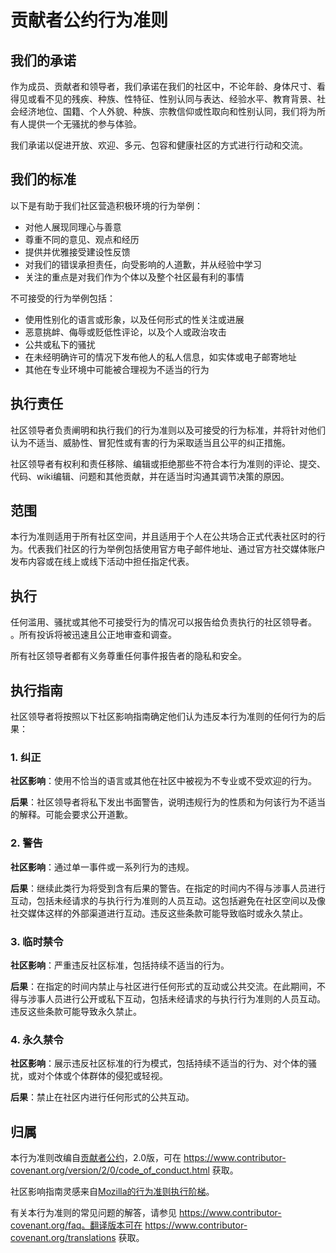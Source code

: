 # 贡献者公约行为准则

## 我们的承诺

作为成员、贡献者和领导者，我们承诺在我们的社区中，不论年龄、身体尺寸、看得见或看不见的残疾、种族、性特征、性别认同与表达、经验水平、教育背景、社会经济地位、国籍、个人外貌、种族、宗教信仰或性取向和性别认同，我们将为所有人提供一个无骚扰的参与体验。

我们承诺以促进开放、欢迎、多元、包容和健康社区的方式进行行动和交流。

## 我们的标准

以下是有助于我们社区营造积极环境的行为举例：

* 对他人展现同理心与善意
* 尊重不同的意见、观点和经历
* 提供并优雅接受建设性反馈
* 对我们的错误承担责任，向受影响的人道歉，并从经验中学习
* 关注的重点是对我们作为个体以及整个社区最有利的事情

不可接受的行为举例包括：

* 使用性别化的语言或形象，以及任何形式的性关注或进展
* 恶意挑衅、侮辱或贬低性评论，以及个人或政治攻击
* 公共或私下的骚扰
* 在未经明确许可的情况下发布他人的私人信息，如实体或电子邮寄地址
* 其他在专业环境中可能被合理视为不适当的行为

## 执行责任

社区领导者负责阐明和执行我们的行为准则以及可接受的行为标准，并将针对他们认为不适当、威胁性、冒犯性或有害的行为采取适当且公平的纠正措施。

社区领导者有权利和责任移除、编辑或拒绝那些不符合本行为准则的评论、提交、代码、wiki编辑、问题和其他贡献，并在适当时沟通其调节决策的原因。

## 范围

本行为准则适用于所有社区空间，并且适用于个人在公共场合正式代表社区时的行为。代表我们社区的行为举例包括使用官方电子邮件地址、通过官方社交媒体账户发布内容或在线上或线下活动中担任指定代表。

## 执行

任何滥用、骚扰或其他不可接受行为的情况可以报告给负责执行的社区领导者。
。所有投诉将被迅速且公正地审查和调查。

所有社区领导者都有义务尊重任何事件报告者的隐私和安全。

## 执行指南

社区领导者将按照以下社区影响指南确定他们认为违反本行为准则的任何行为的后果：

### 1. 纠正

**社区影响**：使用不恰当的语言或其他在社区中被视为不专业或不受欢迎的行为。

**后果**：社区领导者将私下发出书面警告，说明违规行为的性质和为何该行为不适当的解释。可能会要求公开道歉。

### 2. 警告

**社区影响**：通过单一事件或一系列行为的违规。

**后果**：继续此类行为将受到含有后果的警告。在指定的时间内不得与涉事人员进行互动，包括未经请求的与执行行为准则的人员互动。这包括避免在社区空间以及像社交媒体这样的外部渠道进行互动。违反这些条款可能导致临时或永久禁止。

### 3. 临时禁令

**社区影响**：严重违反社区标准，包括持续不适当的行为。

**后果**：在指定的时间内禁止与社区进行任何形式的互动或公共交流。在此期间，不得与涉事人员进行公开或私下互动，包括未经请求的与执行行为准则的人员互动。违反这些条款可能导致永久禁止。

### 4. 永久禁令

**社区影响**：展示违反社区标准的行为模式，包括持续不适当的行为、对个体的骚扰，或对个体或个体群体的侵犯或轻视。

**后果**：禁止在社区内进行任何形式的公共互动。

## 归属

本行为准则改编自[贡献者公约][homepage]，2.0版，可在
https://www.contributor-covenant.org/version/2/0/code_of_conduct.html 获取。

社区影响指南灵感来自[Mozilla的行为准则执行阶梯](https://github.com/mozilla/diversity)。

[homepage]: https://www.contributor-covenant.org

有关本行为准则的常见问题的解答，请参见
https://www.contributor-covenant.org/faq。翻译版本可在
https://www.contributor-covenant.org/translations 获取。
